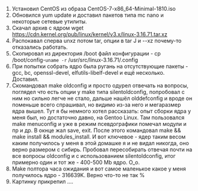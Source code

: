 1. Установил CentOS из образа CentOS-7-x86_64-Minimal-1810.iso
2. Обновился yum update и доставил пакетов типа mc nano и некоторые сетевые утилиты.
3. Скачал архив с ядром wget https://cdn.kernel.org/pub/linux/kernel/v3.x/linux-3.16.71.tar.xz
4. Распокавал сперва unxz потом tar, опции в tar J и --xz почему-то отказались работать. 
5. Скопировал из директория /boot файл конфигурации - cp /boot/config-`uname -r` /usr/src/linux-3.16.71/.config
6. При попытки собрать ядро была ругань на отсутствующие пакеты - gcc, bc, openssl-devel,  elfutils-libelf-devel и ещё несколько. Доставил. 
7. Скомандовал make oldconfig и просто одурел отвечать на вопросы, поглядел что есть опции у make типа silentoldconfig, попробовал с ним но сильно легче не стало, дальше нашёл olddefconfig и вроде он поменьше всего спрашивал, но видимо из-за него и мегаразмер ядра вышел.
Тут я бы немного хотел рассказать: опыт сборки ядра у меня был, но достаточно давно, на Gentoo Linux. Там пользовался make menuconfig и уже в режим псевдографики помечал модули и пр и др. В окнце жал save, exit.
После этого командовал make && make install && modules_install. 
И вот ключевое - ядер таким весом каким получилось у меня в этой домашке я и не видал никогда, оно верно размером с сибирь. 
Пробовал пересобирать отвечая почти на все вопросы oldconfig и с использованием silentoldconfig, итог примерно один и тот же - 400-500 Mb ядро. O_o.
8. Make полтора часа ожидания и вот самое маленькое какое у меня получилось ядро -  316639K. Верно что-то не так % 
9. Картинку прикрепил ....
